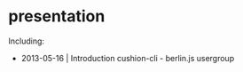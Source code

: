 presentation
============

Including:

- 2013-05-16 | Introduction cushion-cli - berlin.js usergroup

